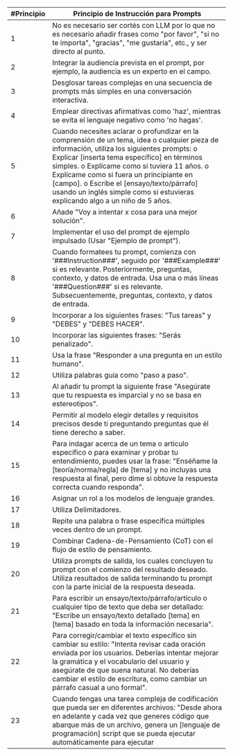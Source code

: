 | #Principio | Principio de Instrucción para Prompts |
|------------|---------------------------------------|
| 1          | No es necesario ser cortés con LLM por lo que no es necesario añadir frases como "por favor", "si no te importa", "gracias", "me gustaría", etc., y ser directo al punto. |
| 2          | Integrar la audiencia prevista en el prompt, por ejemplo, la audiencia es un experto en el campo. |
| 3          | Desglosar tareas complejas en una secuencia de prompts más simples en una conversación interactiva. |
| 4          | Emplear directivas afirmativas como 'haz', mientras se evita el lenguaje negativo como 'no hagas'. |
| 5          | Cuando necesites aclarar o profundizar en la comprensión de un tema, idea o cualquier pieza de información, utiliza los siguientes prompts: o Explicar [inserta tema específico] en términos simples. o Explícame como si tuviera 11 años. o Explícame como si fuera un principiante en [campo]. o Escribe el [ensayo/texto/párrafo] usando un inglés simple como si estuvieras explicando algo a un niño de 5 años. |
| 6          | Añade "Voy a intentar x cosa para una mejor solución". |
| 7          | Implementar el uso del prompt de ejemplo impulsado (Usar "Ejemplo de prompt"). |
| 8          | Cuando formatees tu prompt, comienza con '###Instruction###', seguido por '###Example###' si es relevante. Posteriormente, preguntas, contexto, y datos de entrada. Usa una o más líneas '###Question###' si es relevante. Subsecuentemente, preguntas, contexto, y datos de entrada. |
| 9          | Incorporar a los siguientes frases: "Tus tareas" y "DEBES" y "DEBES HACER". |
| 10         | Incorporar las siguientes frases: "Serás penalizado". |
| 11         | Usa la frase "Responder a una pregunta en un estilo humano". |
| 12         | Utiliza palabras guía como "paso a paso". |
| 13         | Al añadir tu prompt la siguiente frase "Asegúrate que tu respuesta es imparcial y no se basa en estereotipos". |
| 14         | Permitir al modelo elegir detalles y requisitos precisos desde ti preguntando preguntas que él tiene derecho a saber. |
| 15         | Para indagar acerca de un tema o artículo específico o para examinar y probar tu entendimiento, puedes usar la frase: "Enséñame la [teoría/norma/regla] de [tema] y no incluyas una respuesta al final, pero dime si obtuve la respuesta correcta cuando responda". |
| 16         | Asignar un rol a los modelos de lenguaje grandes. |
| 17         | Utiliza Delimitadores. |
| 18         | Repite una palabra o frase específica múltiples veces dentro de un prompt. |
| 19         | Combinar Cadena-de-Pensamiento (CoT) con el flujo de estilo de pensamiento. |
| 20         | Utiliza prompts de salida, los cuales concluyen tu prompt con el comienzo del resultado deseado. Utiliza resultados de salida terminando tu prompt con la parte inicial de la respuesta deseada. |
| 21         | Para escribir un ensayo/texto/párrafo/artículo o cualquier tipo de texto que deba ser detallado: "Escribe un ensayo/texto detallado [tema] en [tema] basado en toda la información necesaria". |
| 22         | Para corregir/cambiar el texto específico sin cambiar su estilo: "Intenta revisar cada oración enviada por los usuarios. Deberías intentar mejorar la gramática y el vocabulario del usuario y asegúrate de que suena natural. No deberías cambiar el estilo de escritura, como cambiar un párrafo casual a uno formal". |
| 23         | Cuando tengas una tarea compleja de codificación que pueda ser en diferentes archivos: "Desde ahora en adelante y cada vez que generes código que abarque más de un archivo, genera un [lenguaje de programación] script que se pueda ejecutar automáticamente para ejecutar